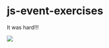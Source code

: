 # js-event-exercises


It was hard!!!  

![](https://media.giphy.com/media/3oz8xPPt1Ga6sp9U7C/giphy.gif)
